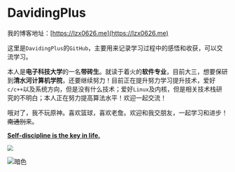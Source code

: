# DavidingPlus

我的博客地址：[https://lzx0626.me](https://lzx0626.me)

这里是`DavidingPlus`的`GitHub`，主要用来记录学习过程中的感悟和收获，可以交流学习。

本人是**电子科技大学**的一名**带砖生**。就读于着火的**软件专业**，目前大三，想要保研到**清水河计算机学院**，还要继续努力！目前正在提升努力学习提升技术，爱好`c/c++`以及系统方向，但是没有什么技术；爱好`Linux`及内核，但是相关技术栈研究的不明白；本人正在努力提高算法水平！欢迎一起交流！

哦对了，我不玩原神。喜欢篮球，喜欢老詹。欢迎和我交朋友，一起学习和进步！~~南通别来~~。

**<u>Self-discipline is the key in life.</u>**

<img src="https://img-blog.csdnimg.cn/1867f61e47c447b681b9e4f1f92d105c.png" style="zoom: 80%;" />

![暗色](https://raw.githubusercontent.com/DavidingPlus/DavidingPlus/output/github-contribution-grid-snake-dark.svg)

